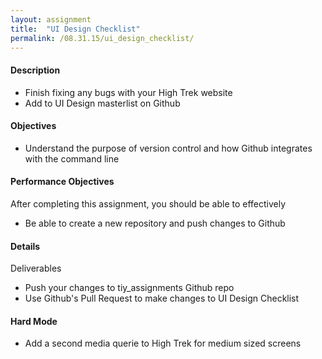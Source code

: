 ```yaml
---
layout: assignment
title:  "UI Design Checklist"
permalink: /08.31.15/ui_design_checklist/
---
```

#### Description
- Finish fixing any bugs with your High Trek website
- Add to UI Design masterlist on Github

#### Objectives
- Understand the purpose of version control and how Github integrates with the command line

#### Performance Objectives
After completing this assignment, you should be able to effectively

- Be able to create a new repository and push changes to Github

#### Details
Deliverables

- Push your changes to tiy_assignments Github repo
- Use Github's Pull Request to make changes to UI Design Checklist

#### Hard Mode
- Add a second media querie to High Trek for medium sized screens

